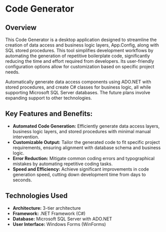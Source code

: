 # Code Generator
Overview
--------
This Code Generator is a desktop application designed to streamline the creation of data access and business logic layers, App.Config, along with SQL stored procedures. This tool simplifies development workflows by automating the generation of repetitive boilerplate code, significantly reducing the time and effort required from developers. Its user-friendly configuration options allow for customization based on specific project needs.

Automatically generate data access components using ADO.NET with stored procedures, and create C# classes for business logic, all while supporting Microsoft SQL Server databases. The future plans involve expanding support to other technologies.

## Key Features and Benefits:
- **Automated Code Generation:** Efficiently generate data access layers, business logic layers, and stored procedures with minimal manual intervention.
- **Customizable Output:** Tailor the generated code to fit specific project requirements, ensuring alignment with database schema and business logic.
- **Error Reduction:** Mitigate common coding errors and typographical mistakes by automating repetitive coding tasks.
- **Speed and Efficiency:** Achieve significant improvements in code generation speed, cutting down development time from days to seconds.

## Technologies Used
- **Architecture:** 3-tier architecture
- **Framework:** .NET Framework (C#)
- **Database:** Microsoft SQL Server with ADO.NET
- **User Interface:** Windows Forms (WinForms)
